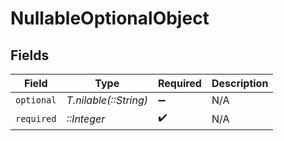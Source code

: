 # NullableOptionalObject


## Fields

| Field                 | Type                  | Required              | Description           |
| --------------------- | --------------------- | --------------------- | --------------------- |
| `optional`            | *T.nilable(::String)* | :heavy_minus_sign:    | N/A                   |
| `required`            | *::Integer*           | :heavy_check_mark:    | N/A                   |